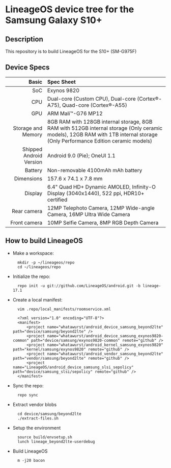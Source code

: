 # LineageOS device tree for the Samsung Galaxy S10+

Description
-----------

This repository is to build LineageOS for the S10+ (SM-G975F)


Device Specs
-----------
 
 Basic   | Spec Sheet
 -------:|:-------------------------
 SoC     | Exynos 9820
 CPU     | Dual-core (Custom CPU), Dual-core (Cortex®-A75), Quad-core (Cortex®-A55)
 GPU     | ARM Mali™-G76 MP12
 Storage and Memory  | 8GB RAM with 128GB internal storage, 8GB RAM with 512GB internal storage (Only ceramic models), 12GB RAM with 1TB internal storage (Only Performance Edition ceramic models)
 Shipped Android Version | Android 9.0 (Pie); OneUI 1.1
 Battery | Non-removable 4100mAh mAh battery
 Dimensions | 157.6 x 74.1 x 7.8 mm
 Display | 6.4" Quad HD+ Dynamic AMOLED, Infinity-O Display (3040x1440), 522 ppi, HDR10+ certified
 Rear camera  | 12MP Telephoto Camera, 12MP Wide-angle Camera, 16MP Ultra Wide Camera
 Front camera  | 10MP Selfie Camera, 8MP RGB Depth Camera


How to build LineageOS
----------------------

* Make a workspace:

        mkdir -p ~/lineageos/repo
        cd ~/lineageos/repo

* Initialize the repo:

        repo init -u git://github.com/LineageOS/android.git -b lineage-17.1

* Create a local manifest:

        vim .repo/local_manifests/roomservice.xml

        <?xml version="1.0" encoding="UTF-8"?>
        <manifest>
            <project name="whatawurst/android_device_samsung_beyond2lte" path="device/samsung/beyond2lte" />
            <project name="whatawurst/android_device_samsung_exynos9820-common" path="device/samsung/exynos9820-common" remote="github" />
            <project name="whatawurst/android_kernel_samsung_exynos9820" path="kernel/samsung/exynos9820" remote="github" />
            <project name="whatawurst/android_vendor_samsung_beyond2lte" path="vendor/samsung/beyond2lte" remote="github" />
            <project name="LineageOS/android_device_samsung_slsi_sepolicy" path="device/samsung_slsi/sepolicy" remote="github" />
        </manifest>

* Sync the repo:

        repo sync

* Extract vendor blobs

        cd device/samsung/beyond2lte
        ./extract-files.sh

* Setup the environment

        source build/envsetup.sh
        lunch lineage_beyond2lte-userdebug

* Build LineageOS

        m -j20 bacon
